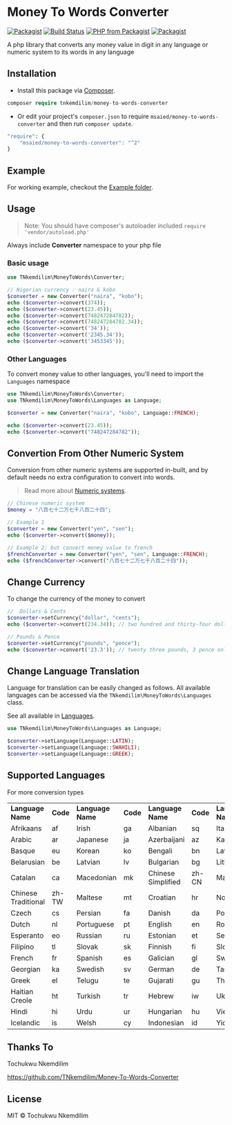 # Money To Words Converter

[![Packagist](https://img.shields.io/packagist/dt/msaied/money-to-words-converter.svg)](https://packagist.org/packages/msaied/money-to-words-converter)
[![Build Status](https://travis-ci.org/msaied/Money-To-Words-Converter.svg?branch=master)](https://travis-ci.org/msaied/Money-To-Words-Converter)
[![PHP from Packagist](https://img.shields.io/packagist/php-v/msaied/money-to-words-converter.svg)](https://packagist.org/packages/msaied/money-to-words-converter)
[![Packagist](https://img.shields.io/packagist/v/msaied/money-to-words-converter.svg)](https://packagist.org/packages/msaied/money-to-words-converter)

A php library that converts any money value in digit in any language or numeric system to its words in any language

## Installation

- Install this package via [Composer](https://getcomposer.org).

```php
composer require tnkemdilim/money-to-words-converter
```

- Or edit your project's `composer.json` to require `msaied/money-to-words-converter` and then run `composer update`.

```php
"require": {
    "msaied/money-to-words-converter": "^2"
}
```

## Example

For working example, checkout the [Example folder](./example).

## Usage

> Note: You should have composer's autoloader included `require 'vendor/autoload.php'`

Always include **Converter** namespace to your php file

### Basic usage

```php
use TNkemdilim\MoneyToWords\Converter;

// Nigerian currency : naira & kobo
$converter = new Converter("naira", "kobo");
echo ($converter->convert(374));
echo ($converter->convert(23.45));
echo ($converter->convert(748247284782));
echo ($converter->convert(748247284782.34));
echo ($converter->convert('34'));
echo ($converter->convert('2345.34'));
echo ($converter->convert('3453345'));
```

### Other Languages

To convert money value to other languages, you'll need to import the `Languages` namespace

```PHP
use TNkemdilim\MoneyToWords\Converter;
use TNkemdilim\MoneyToWords\Languages as Language;

$converter = new Converter("naira", "kobo", Language::FRENCH);

echo ($converter->convert(23.45));
echo ($converter->convert("748247284782"));
```

## Convertion From Other Numeric System

Conversion from other numeric systems are supported in-built, and by default needs no extra configuration to convert into words.

> Read more about [Numeric systems](https://en.wikipedia.org/wiki/List_of_numeral_systems).

```php
// Chinese numeric system
$money = "八百七十二万七千八百二十四";

// Example 1
$converter = new Converter("yen", "sen");
echo ($converter->convert($money));

// Example 2: but convert money value to french
$frenchConverter = new Converter("yen", "sen", Language::FRENCH);
echo ($frenchConverter->convert("八百七十二万七千八百二十四"));
```

## Change Currency

To change the currency of the money to convert

```php
//  Dollars & Cents
$converter->setCurrency("dollar", "cents");
echo ($converter->convert(234.34)); // two hundred and thirty-four dollars, thirty-four cents only.

// Pounds & Pence
$converter->setCurrency("pounds", "pence");
echo ($converter->convert('23.3')); // twenty three pounds, 3 pence only.
```

## Change Language Translation

Language for translation can be easily changed as follows. All available languages can be accessed via the `TNkemdilim\MoneyToWords\Languages` class.

See all available in [Languages](./src/Languages.php).

```PHP
use TNkemdilim\MoneyToWords\Languages as Language;

$converter->setLanguage(Language::LATIN);
$converter->setLanguage(Language::SWAHILI);
$converter->setLanguage(Language::GREEK);
```

## Supported Languages

For more conversion types

<table>
  <tbody>
    <tr style="font-weight:bold">
      <td>Language Name</td>
      <td>Code</td>
      <td>Language Name</td>
      <td>Code</td>
      <td>Language Name</td>
      <td>Code</td>
      <td>Language Name</td>
      <td>Code</td>
    </tr>
    <tr>
      <td>Afrikaans</td>
      <td>af</td>
      <td>Irish</td>
      <td>ga</td>
      <td>Albanian</td>
      <td>sq</td>
      <td>Italian</td>
      <td>it</td>
    </tr>
    <tr>
      <td>Arabic</td>
      <td>ar</td>
      <td>Japanese</td>
      <td>ja</td>
      <td>Azerbaijani</td>
      <td>az</td>
      <td>Kannada</td>
      <td>kn</td>
    </tr>
    <tr>
      <td>Basque</td>
      <td>eu</td>
      <td>Korean</td>
      <td>ko</td>
      <td>Bengali</td>
      <td>bn</td>
      <td>Latin</td>
      <td>la</td>
    </tr>
    <tr>
      <td>Belarusian</td>
      <td>be</td>
      <td>Latvian</td>
      <td>lv</td>
      <td>Bulgarian</td>
      <td>bg</td>
      <td>Lithuanian</td>
      <td>lt</td>
    </tr>
    <tr>
      <td>Catalan</td>
      <td>ca</td>
      <td>Macedonian</td>
      <td>mk</td>
      <td>Chinese Simplified</td>
      <td>zh-CN</td>
      <td>Malay</td>
      <td>ms</td>
    </tr>
    <tr>
      <td>Chinese Traditional</td>
      <td>zh-TW</td>
      <td>Maltese</td>
      <td>mt</td>
      <td>Croatian</td>
      <td>hr</td>
      <td>Norwegian</td>
      <td>no</td>
    </tr>
      <tr>
      <td>Czech</td>
      <td>cs</td>
      <td>Persian</td>
      <td>fa</td>
      <td>Danish</td>
      <td>da</td>
      <td>Polish</td>
      <td>pl</td>
    </tr>
    <tr>
      <td>Dutch</td>
      <td>nl</td>
      <td>Portuguese</td>
      <td>pt</td>
      <td>English</td>
      <td>en</td>
      <td>Romanian</td>
      <td>ro</td>
    </tr>
    <tr>
      <td>Esperanto</td>
      <td>eo</td>
      <td>Russian</td>
      <td>ru</td>
      <td>Estonian</td>
      <td>et</td>
      <td>Serbian</td>
      <td>sr</td>
    </tr>
    <tr>
      <td>Filipino</td>
      <td>tl</td>
      <td>Slovak</td>
      <td>sk</td>
      <td>Finnish</td>
      <td>fi</td>
      <td>Slovenian</td>
      <td>sl</td>
    </tr>
    <tr>
      <td>French</td>
      <td>fr</td>
      <td>Spanish</td>
      <td>es</td>
      <td>Galician</td>
      <td>gl</td>
      <td>Swahili</td>
      <td>sw</td>
    </tr>
    <tr>
      <td>Georgian</td>
      <td>ka</td>
      <td>Swedish</td>
      <td>sv</td>
      <td>German</td>
      <td>de</td>
      <td>Tamil</td>
      <td>ta</td>
    </tr>
    <tr>
      <td>Greek</td>
      <td>el</td>
      <td>Telugu</td>
      <td>te</td>
      <td>Gujarati</td>
      <td>gu</td>
      <td>Thai</td>
      <td>th</td>
    </tr>
    <tr>
      <td>Haitian Creole</td>
      <td>ht</td>
      <td>Turkish</td>
      <td>tr</td>
      <td>Hebrew</td>
      <td>iw</td>
      <td>Ukrainian</td>
      <td>uk</td>
    </tr>
    <tr>
      <td>Hindi</td>
      <td>hi</td>
      <td>Urdu</td>
      <td>ur</td>
      <td>Hungarian</td>
      <td>hu</td>
      <td>Vietnamese</td>
      <td>vi</td>
    </tr>
    <tr>
      <td>Icelandic</td>
      <td>is</td>
      <td>Welsh</td>
      <td>cy</td>
      <td>Indonesian</td>
      <td>id</td>
      <td>Yiddish</td>
      <td>yi</td>
    </tr>
  </tbody>
</table>

## Thanks To

Tochukwu Nkemdilim

https://github.com/TNkemdilim/Money-To-Words-Converter

## License

MIT © Tochukwu Nkemdilim
